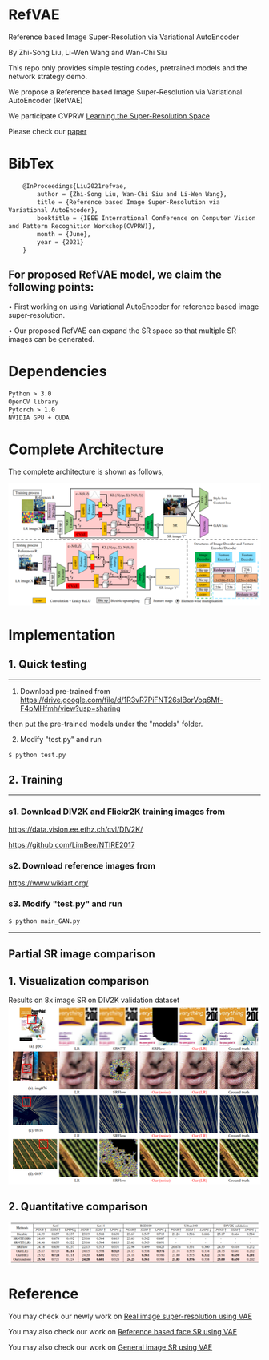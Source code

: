 # RefVAE
Reference based Image Super-Resolution via Variational AutoEncoder

By Zhi-Song Liu, Li-Wen Wang and Wan-Chi Siu

This repo only provides simple testing codes, pretrained models and the network strategy demo.

We propose a Reference based Image Super-Resolution via Variational AutoEncoder (RefVAE)

We participate CVPRW [Learning the Super-Resolution Space](https://data.vision.ee.ethz.ch/cvl/ntire21/)

Please check our [paper](https://arxiv.org/pdf/2106.04090.pdf)

# BibTex

        @InProceedings{Liu2021refvae,
            author = {Zhi-Song Liu, Wan-Chi Siu and Li-Wen Wang},
            title = {Reference based Image Super-Resolution via Variational AutoEncoder},
            booktitle = {IEEE International Conference on Computer Vision and Pattern Recognition Workshop(CVPRW)},
            month = {June},
            year = {2021}
        }
        
## For proposed RefVAE model, we claim the following points:

• First working on using Variational AutoEncoder for reference based image super-resolution.

• Our proposed RefVAE can expand the SR space so that multiple SR images can be generated.

# Dependencies
    Python > 3.0
    OpenCV library
    Pytorch > 1.0
    NVIDIA GPU + CUDA

# Complete Architecture
The complete architecture is shown as follows,

![network](/figure/figure1.PNG)

# Implementation
## 1. Quick testing
---------------------------------------
1. Download pre-trained from 
https://drive.google.com/file/d/1R3vR7PiFNT26sIBorVoq6Mf-F4pMHfmh/view?usp=sharing

then put the pre-trained models under the "models" folder.

2. Modify "test.py" and run 
```sh
$ python test.py
```


## 2. Training
---------------------------
### s1. Download DIV2K and Flickr2K training images from
    
https://data.vision.ee.ethz.ch/cvl/DIV2K/

https://github.com/LimBee/NTIRE2017

### s2. Download reference images from

https://www.wikiart.org/

### s3. Modify "test.py" and run
```sh
$ python main_GAN.py
```
---------------------------

## Partial SR image comparison

## 1. Visualization comparison
Results on 8x image SR on DIV2K validation dataset
![figure2](/figure/figure2.PNG)

## 2. Quantitative comparison
![figure3](/figure/figure3.PNG)


# Reference
You may check our newly work on [Real image super-resolution using VAE](https://github.com/Holmes-Alan/dSRVAE)

You may also check our work on [Reference based face SR using VAE](https://github.com/Holmes-Alan/RefSR)

You may also check our work on [General image SR using VAE](https://github.com/Holmes-Alan/SR-VAE)
